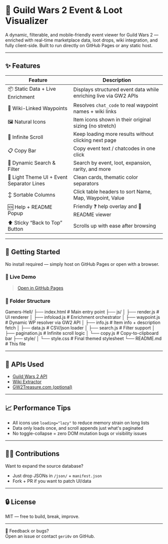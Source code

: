 # 🧭 Guild Wars 2 Event & Loot Visualizer

A dynamic, filterable, and mobile-friendly event viewer for Guild Wars 2 — enriched with real-time marketplace data, loot drops, wiki integration, and fully client-side. Built to run directly on GitHub Pages or any static host.

---

## ✨ Features

| Feature                           | Description                                               |
|----------------------------------|-----------------------------------------------------------|
| 📦 Static Data + Live Enrichment | Displays structured event data while enriching live via GW2 APIs |
| 📘 Wiki-Linked Waypoints         | Resolves `chat_code` to real waypoint names + wiki links |
| 🖼 Natural Icons                 | Item icons shown in their original sizing (no stretch)    |
| 🔁 Infinite Scroll               | Keep loading more results without clicking next page      |
| 📋 Copy Bar                      | Copy event text / chatcodes in one click                  |
| 🎯 Dynamic Search & Filter      | Search by event, loot, expansion, rarity, and more        |
| 🎨 Light Theme UI + Event Separator Lines | Clean cards, thematic color separators          |
| ↕️ Sortable Columns              | Click table headers to sort Name, Map, Waypoint, Value    |
| 🆘 Help + README Popup           | Friendly ❓ help overlay and 📄 README viewer              |
| ⬆ Sticky “Back to Top” Button   | Scrolls up with ease after browsing                       |

---

## 🚀 Getting Started

No install required — simply host on GitHub Pages or open with a browser.

### 🔗 Live Demo

> [Open in GitHub Pages](https://geri0v.github.io/Gamers-Hell/)

### 📁 Folder Structure

Gamers-Hell/
├── index.html # Main entry point
├── js/
│ ├── render.js # UI renderer
│ ├── infoload.js # Enrichment orchestrator
│ ├── waypoint.js # Dynamic WP resolver via GW2 API
│ ├── info.js # Item info + description fetch
│ ├── data.js # CSV/json loader
│ ├── search.js # Filter support
│ ├── pagination.js # Infinite scroll logic
│ └── copy.js # Copy-to-clipboard bar
├── style/
│ └── style.css # Final themed stylesheet
└── README.md # This file


---

## 🔌 APIs Used

- [Guild Wars 2 API](https://wiki.guildwars2.com/wiki/API)
- [Wiki Extractor](https://wiki.guildwars2.com/api.php)
- [GW2Treasure.com (optional)](https://api.gw2treasures.com/items/...)

---

## 📈 Performance Tips

- All icons use `loading="lazy"` to reduce memory strain on long lists
- Data only loads once, and scroll appends just what's paginated
- No toggle-collapse = zero DOM mutation bugs or visibility issues

---

## 👨‍💻 Contributions

Want to expand the source database?  
- Just drop JSONs in `/json/` + `manifest.json`
- Fork + PR if you want to patch UI/data

---

## 🔒 License

MIT — free to build, break, improve.

---

💬 Feedback or bugs?  
Open an issue or contact `geri0v` on GitHub.

